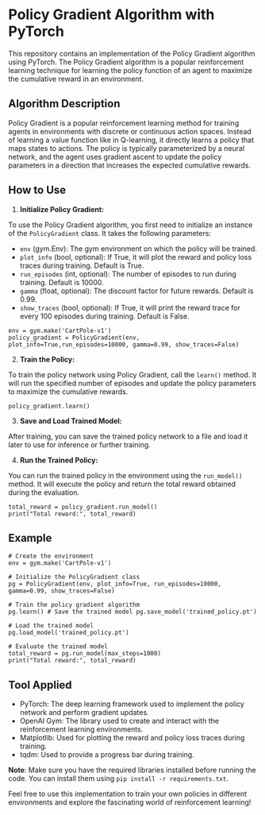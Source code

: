 # Policy Gradient Algorithm with PyTorch
This repository contains an implementation of the Policy Gradient algorithm using PyTorch. The Policy Gradient algorithm is a popular reinforcement learning technique for learning the policy function of an agent to maximize the cumulative reward in an environment.

## Algorithm Description

Policy Gradient is a popular reinforcement learning method for training agents in environments with discrete or continuous action spaces. Instead of learning a value function like in Q-learning, it directly learns a policy that maps states to actions. The policy is typically parameterized by a neural network, and the agent uses gradient ascent to update the policy parameters in a direction that increases the expected cumulative rewards.

## How to Use

1.  **Initialize Policy Gradient:**

To use the Policy Gradient algorithm, you first need to initialize an instance of the `PolicyGradient` class. It takes the following parameters:

-   `env` (gym.Env): The gym environment on which the policy will be trained.
-   `plot_info` (bool, optional): If True, it will plot the reward and policy loss traces during training. Default is True.
-   `run_episodes` (int, optional): The number of episodes to run during training. Default is 10000.
-   `gamma` (float, optional): The discount factor for future rewards. Default is 0.99.
-   `show_traces` (bool, optional): If True, it will print the reward trace for every 100 episodes during training. Default is False.

```
env = gym.make('CartPole-v1') 
policy_gradient = PolicyGradient(env, plot_info=True,run_episodes=10000, gamma=0.99, show_traces=False)
```
2.  **Train the Policy:**

To train the policy network using Policy Gradient, call the `learn()` method. It will run the specified number of episodes and update the policy parameters to maximize the cumulative rewards.
```
policy_gradient.learn()
```
3.  **Save and Load Trained Model:**

After training, you can save the trained policy network to a file and load it later to use for inference or further training.

4.  **Run the Trained Policy:**

You can run the trained policy in the environment using the `run_model()` method. It will execute the policy and return the total reward obtained during the evaluation.
```
total_reward = policy_gradient.run_model()
print("Total reward:", total_reward)
```

## Example
```
# Create the environment 
env = gym.make('CartPole-v1') 

# Initialize the PolicyGradient class 
pg = PolicyGradient(env, plot_info=True, run_episodes=10000, gamma=0.99, show_traces=False) 

# Train the policy gradient algorithm 
pg.learn() # Save the trained model pg.save_model('trained_policy.pt') 

# Load the trained model 
pg.load_model('trained_policy.pt') 

# Evaluate the trained model 
total_reward = pg.run_model(max_steps=1000) 
print("Total reward:", total_reward)
```


## Tool Applied

-   PyTorch: The deep learning framework used to implement the policy network and perform gradient updates.
-   OpenAI Gym: The library used to create and interact with the reinforcement learning environments.
-   Matplotlib: Used for plotting the reward and policy loss traces during training.
-   tqdm: Used to provide a progress bar during training.

**Note**: Make sure you have the required libraries installed before running the code. You can install them using `pip install -r requirements.txt`.

Feel free to use this implementation to train your own policies in different environments and explore the fascinating world of reinforcement learning!